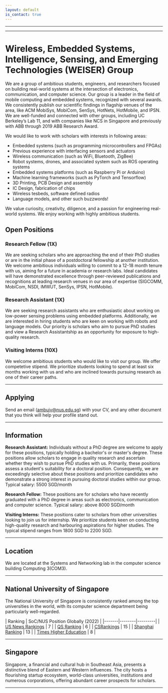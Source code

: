 ```yaml
---
layout: default
is_contact: true
---
```

----
****

# Wireless, Embedded Systems, Intelligence, Sensing, and Emerging Technologies (WEISER) Group

We are a group of ambitious students, engineers, and researchers focused on building real-world systems at the intersection of electronics, communication, and computer science.  Our group is a leader in the field of mobile computing and embedded systems, recognized with several awards. We consistently publish our scientific findings in flagship venues of the area, like ACM MobiSys, MobiCom, SenSys, HotNets, HotMobile, and IPSN. We are well-funded and connected with other  groups, including UC Berkeley’s Lab 11, and with companies like NCS in Singapore and previously with ABB through 2019 ABB Research Award. 

We would like to work with scholars with interests in following areas:  

* Embedded systems (such as programming microcontrollers and FPGAs)
* Previous experience with interfacing sensors and actuators
* Wireless communication (such as WiFi, Bluetooth, ZigBee)
* Robot systems, drones, and associated system such as ROS operating systems
* Embedded systems platforms (such as Raspberry Pi or Arduino)
* Machine learning frameworks (such as PyTorch and Tensorflow)
* 3D Printing, PCB Design and assembly
* IC Design, fabrication of chips
* Wireless tesbeds, software defined radios
* Language models, and other such buzzwords!

We value curiosity, creativity, diligence, and a passion for engineering real-world systems. We enjoy working with highly ambitious students. 

## Open Positions 

### Research Fellow (1X)

We are seeking scholars who are approaching the end of their PhD studies or are in the initial phase of a postdoctoral fellowship at another institution. We welcome ambitious individuals willing to commit to a 12-18 month tenure with us, aiming for a future in academia or research labs. Ideal candidates will have demonstrated excellence through peer-reviewed publications and recognitions at leading research venues in our area of expertise (SIGCOMM, MobiCom, NSDI, IMWUT, SenSys, IPSN, HotMobile).


### Research Assistant (1X)

We are seeking research assistants who are enthusiastic about working on low-power sensing problems using embedded platforms. Additionally, we are interested in hiring students who are keen on working with robots and language models. Our priority is scholars who aim to pursue PhD studies and view a Research Assistantship as an opportunity for exposure to high-quality research.


### Visiting Interns (10X)

We welcome ambitious students who would like to visit our group. We offer competetive stipend. We prioritize students looking to spend at least six months working with us and who are inclined towards pursuing research as one of their career paths.

----
## Applying

Send an email ([ambujv@nus.edu.sg](mailto:ambujv@nus.edu.sg)) with your CV, and any other document that you think will help your profile stand out. 

----
## Information

**Research Assistant:** Individuals without a PhD degree are welcome to apply for these positions, typically holding a bachelor's or master's degree. These positions allow scholars to engage in quality research and ascertain whether they wish to pursue PhD studies with us. Primarily, these positions assess a student's suitability for a doctoral position. Consequently, we are exceedingly selective about these positions and prioritize candidates who demonstrate a strong interest in pursuing doctoral studies within our group.  Typical salary: 5500 SGD/month 

**Research Fellow:** These positions are for scholars who have recently graduated with a PhD degree in areas such as electronics, communication and computer science. Typical salary: above 8000 SGD/month 

**Visiting Interns:** These positions cater to scholars from other universities looking to join us for internship. We prioritize students keen on conducting high-quality research and harbouring aspirations for higher studies. The typical stipend ranges from 1800 SGD to 2200 SGD.

----

## Location 

We are located at the Systems and Networking lab in the  computer science building Computing 3(COM3).

----

## National University of Singapore 

The National University of Singapore is consistently ranked among the top universities in the world, with its computer science department being particularly well-regarded. 

| Ranking  | SoC/NUS Position Globally (2022) |
|-------|--------|---------|
| [US News Rankings](https://www.usnews.com/education/best-global-universities/computer-science) | 7 |
| [QS Ranking](https://www.topuniversities.com/university-rankings/university-subject-rankings/2022/computer-science-information-systems) | 6 |
| [CSRankings](https://csrankings.org/) |  15 |
| [Shanghai Ranking](https://www.shanghairanking.com/rankings/gras/2022/RS0210) | 13 |
| [Times Higher Education](https://www.timeshighereducation.com/world-university-rankings/2022/subject-ranking/computer-science) | 8 |

----
## Singapore 

Singapore, a  financial and cultural hub in Southeast Asia, presents a distinctive blend of Eastern and Western influences. The city  hosts a flourishing startup ecosystem, world-class universities, institutions and numerous corporations, offering abundant career prospects for scholars. 

----
